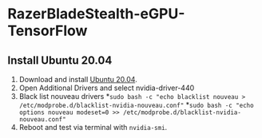 # RazerBladeStealth-eGPU-TensorFlow

## Install Ubuntu 20.04
  1. Download and install [Ubuntu 20.04](https://ubuntu.com/download/desktop/thank-you?version=20.04&architecture=amd64).
  2. Open Additional Drivers and select nvidia-driver-440
  3. Black list nouveau drivers
    *``sudo bash -c "echo blacklist nouveau > /etc/modprobe.d/blacklist-nvidia-nouveau.conf"``
    *``sudo bash -c "echo options nouveau modeset=0 >> /etc/modprobe.d/blacklist-nvidia-nouveau.conf"``
  4. Reboot and test via terminal with `nvidia-smi`.
